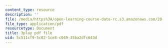 ```yaml
---
content_type: resource
description: ''
file: /media/https%3A/open-learning-course-data-rc.s3.amazonaws.com/20-219-becoming-the-next-bill-nye-writing-and-hosting-the-educational-show-january-iap-2015/5c511cf95c021ce8c04935ba2dfc643d_2z33hyYG6Js.pdf
file_type: application/pdf
resourcetype: Document
title: 3play pdf file
uid: 5c511cf9-5c02-1ce8-c049-35ba2dfc643d
---
```

